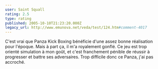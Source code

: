 ```yaml
---
user: Saint Squall
rating: 2.5
type: rating
published: 2005-10-10T21:23:20.000Z
legacy_url: http://www.emunova.net/veda/test/124.htm#comment-4017
---
```

C'est vrai que Panza Kick Boxing bénéficie d'une assez bonne réalisation pour l'époque. Mais à part ça, il m'a royalement gonflé. Ce jeu est trop orienté simulation à mon goût, et c'est franchement pénible de réussir à progresser et battre ses adversaires. Trop difficile donc ce Panza, j'ai pas accroché.